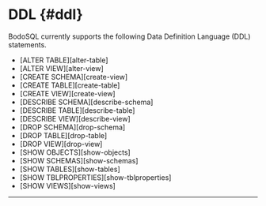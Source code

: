 # DDL {#ddl}

BodoSQL currently supports the following Data Definition Language (DDL) statements.

- [ALTER TABLE][alter-table]
- [ALTER VIEW][alter-view]
- [CREATE SCHEMA][create-view]
- [CREATE TABLE][create-table]
- [CREATE VIEW][create-view]
- [DESCRIBE SCHEMA][describe-schema]
- [DESCRIBE TABLE][describe-table]
- [DESCRIBE VIEW][describe-view]
- [DROP SCHEMA][drop-schema]
- [DROP TABLE][drop-table]
- [DROP VIEW][drop-view]
- [SHOW OBJECTS][show-objects]
- [SHOW SCHEMAS][show-schemas]
- [SHOW TABLES][show-tables]
- [SHOW TBLPROPERTIES][show-tblproperties]
- [SHOW VIEWS][show-views]

______________________________________________________________________
